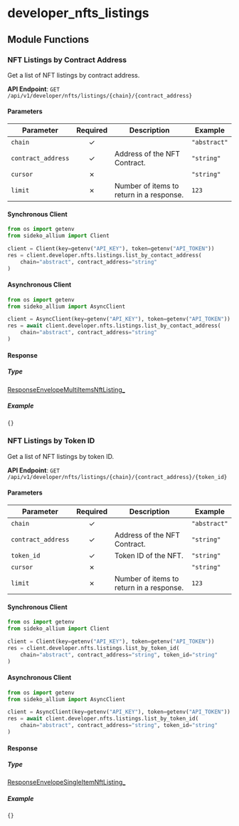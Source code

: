 # developer_nfts_listings

## Module Functions
### NFT Listings by Contract Address <a name="list_by_contact_address"></a>

Get a list of NFT listings by contract address.

**API Endpoint**: `GET /api/v1/developer/nfts/listings/{chain}/{contract_address}`

#### Parameters

| Parameter | Required | Description | Example |
|-----------|:--------:|-------------|--------|
| `chain` | ✓ |  | `"abstract"` |
| `contract_address` | ✓ | Address of the NFT Contract. | `"string"` |
| `cursor` | ✗ |  | `"string"` |
| `limit` | ✗ | Number of items to return in a response. | `123` |

#### Synchronous Client

```python
from os import getenv
from sideko_allium import Client

client = Client(key=getenv("API_KEY"), token=getenv("API_TOKEN"))
res = client.developer.nfts.listings.list_by_contact_address(
    chain="abstract", contract_address="string"
)

```

#### Asynchronous Client

```python
from os import getenv
from sideko_allium import AsyncClient

client = AsyncClient(key=getenv("API_KEY"), token=getenv("API_TOKEN"))
res = await client.developer.nfts.listings.list_by_contact_address(
    chain="abstract", contract_address="string"
)

```

#### Response

##### Type
[ResponseEnvelopeMultiItemsNftListing_](/sideko_allium/types/models/response_envelope_multi_items_nft_listing_.py)

##### Example
`{}`

### NFT Listings by Token ID <a name="list_by_token_id"></a>

Get a list of NFT listings by token ID.

**API Endpoint**: `GET /api/v1/developer/nfts/listings/{chain}/{contract_address}/{token_id}`

#### Parameters

| Parameter | Required | Description | Example |
|-----------|:--------:|-------------|--------|
| `chain` | ✓ |  | `"abstract"` |
| `contract_address` | ✓ | Address of the NFT Contract. | `"string"` |
| `token_id` | ✓ | Token ID of the NFT. | `"string"` |
| `cursor` | ✗ |  | `"string"` |
| `limit` | ✗ | Number of items to return in a response. | `123` |

#### Synchronous Client

```python
from os import getenv
from sideko_allium import Client

client = Client(key=getenv("API_KEY"), token=getenv("API_TOKEN"))
res = client.developer.nfts.listings.list_by_token_id(
    chain="abstract", contract_address="string", token_id="string"
)

```

#### Asynchronous Client

```python
from os import getenv
from sideko_allium import AsyncClient

client = AsyncClient(key=getenv("API_KEY"), token=getenv("API_TOKEN"))
res = await client.developer.nfts.listings.list_by_token_id(
    chain="abstract", contract_address="string", token_id="string"
)

```

#### Response

##### Type
[ResponseEnvelopeSingleItemNftListing_](/sideko_allium/types/models/response_envelope_single_item_nft_listing_.py)

##### Example
`{}`
<!-- CUSTOM DOCS START -->

<!-- CUSTOM DOCS END -->

